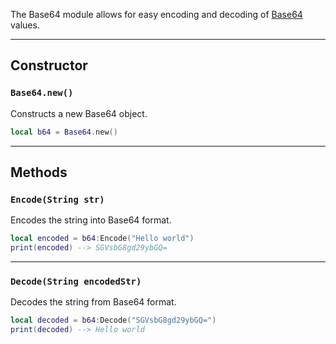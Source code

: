 The Base64 module allows for easy encoding and decoding of [Base64](https://en.wikipedia.org/wiki/Base64) values.

--------------------

## Constructor

### `Base64.new()`
Constructs a new Base64 object.
```lua
local b64 = Base64.new()
```

--------------------

## Methods

### `Encode(String str)`
Encodes the string into Base64 format.
```lua
local encoded = b64:Encode("Hello world")
print(encoded) --> SGVsbG8gd29ybGQ=
```

--------------------

### `Decode(String encodedStr)`
Decodes the string from Base64 format.
```lua
local decoded = b64:Decode("SGVsbG8gd29ybGQ=")
print(decoded) --> Hello world
```
